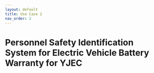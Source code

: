 ```yaml
---
layout: default
title: Use Case 2
nav_order: 2
---
```


# Personnel Safety Identification System for Electric Vehicle Battery Warranty for YJEC